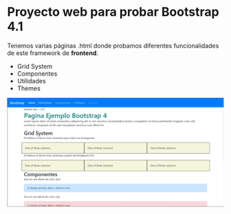 # Proyecto web para probar Bootstrap 4.1

Tenemos varias páginas .html donde probamos diferentes funcionalidades de este framework de **frontend**.

* Grid System
* Componentes
* Utilidades
* Themes

![Alt text](https://github.com/endikazt/curso_ipartek_bootstrap/blob/master/screenshot.png)